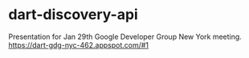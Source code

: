 dart-discovery-api
==================
Presentation for Jan 29th Google Developer Group New York meeting.  https://dart-gdg-nyc-462.appspot.com/#1
